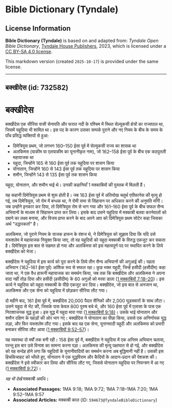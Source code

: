 # Bible Dictionary (Tyndale)

## License Information

**Bible Dictionary (Tyndale)** is based on and adapted from: _Tyndale Open Bible Dictionary_, [Tyndale House Publishers](https://tyndaleopenresources.com/), 2023, which is licensed under a [CC BY-SA 4.0 license](https://creativecommons.org/licenses/by-sa/4.0/legalcode.en).

This markdown version (created `2025-10-17`) is provided under the same license.



--------------------------------

## बक्खीदेस (id: 732582)

बक्खीदेस
========

बक्खीदेस एक सीरिया वासी सेनापति और फरात नदी के पश्चिम में स्थित सेल्युकसी क्षेत्रों का राज्यपाल था, जिसमें यहूदिया भी शामिल था। इस पद के कारण उसका सम्पर्क पुराने और नए नियम के बीच के समय के पाँच प्रसिद्ध व्यक्तियों से हुआ:

* दिमेत्रियुस प्रथम, जो लगभग 160–150 ईसा पूर्व में सेल्युकसी राज्य का शासक था
* अलकिमस (याकीम या एलयाकीम का यूनानीकृत नाम), जो 162–158 ईसा पूर्व के बीच एक कठपुतली महायाजक था
* यहूदा, जिन्होंने 165 से 160 ईसा पूर्व तक यहूदिया पर शासन किया
* योनातान, जिन्होंने 160 से 143 ईसा पूर्व तक यहूदिया पर शासन किया
* शमौन, जिन्होंने 143 से 135 ईसा पूर्व तक शासन किया

यहूदा, योनातान, और शमौन भाई थे। उनकी कहानियाँ 1 मक्काबियों की पुस्तक में मिलती हैं।

यह कहानी दिमेत्रियुस प्रथम से शुरू होती है। जब 163 ईसा पूर्व में अंतियोख चतुर्थ एपीफानेस की मृत्यु हो गई, तब दिमेत्रियुस, जो रोम में बन्धक था, ने रोमी सभा से सिंहासन पर अधिकार करने की अनुमति माँगी। जब उन्होंने इनकार कर दिया, तो दिमेत्रियुस रोम से भाग गया और 161–160 ईसा पूर्व के बीच सफल सैन्य अभियानों के माध्यम से सिंहासन प्राप्त कर लिया। इसके बाद उसने यहूदिया में मक्काबी बलवा करनेवालों को दबाने का लक्ष्य बनाया, और विजय प्राप्त करने के बाद अपने आप को दिमेत्रियुस प्रथम सोटेर कहा जिसका अर्थ "उद्धारकर्ता" है।

अलकिमस, जो पुराने नियम के याजक हारून के वंशज थे, ने दिमेत्रियुस को सुझाव दिया कि यदि उसे यरूशलेम में महायाजक नियुक्त किया जाए, तो वह यहूदियों को यहूदा मक्काबी के विरुद्ध एकजुट कर सकता है। दिमेत्रियुस इस बात से सहमत हो गया और अलकिमस को इस महत्वपूर्ण पद पर स्थापित करने के लिये बक्खीदेस को भेजा।

बक्खीदेस ने यहूदिया में इस कार्य को पूरा करने के लिये तीन सैन्य अभियानों की अगुआई की। पहला अभियान (162–161 ईसा पूर्व) आंशिक रूप से सफल रहा। कुछ भक्त यहूदी, जिन्हें हसीदी (हसीदीम) कहा जाता था, ने एक वैध हारूनी महायाजक का समर्थन किया, जब तक कि बक्खीदेस और अलकिमस ने अपना वादा नहीं तोड़ दिया और हसीदी (हसीदीम) के 60 अगुओं को मरवा डाला ([1 मक्काबियों 7:18–20](https://ref.ly/1Macc7:18-1Macc7:20))। इस कार्य ने यहूदिया को यहूदा मक्काबी के पीछे एकजुट कर दिया। बक्खीदेस, जो इस बात से अनजान था, अलकिमस और एक सेना को यहूदिया में छोड़कर सीरिया लौट गया।

दो महीने बाद, 161 ईसा पूर्व में, बक्खीदेस 20,000 पैदल सैनिकों और 2,000 घुड़सवारों के साथ लौटा। उसने यहूदा से भेंट की, जिसके पास केवल 800 पुरुष बचे थे, और 160 ईसा पूर्व में एलासा के पास एक निराशाजनक युद्ध हुआ। इस युद्ध में यहूदा मारा गया ([1 मक्काबियों 9:18\)](https://ref.ly/1Macc9:18)। उसके भाई योनातान और शमौन दक्षिण के पहाड़ों की ओर भाग गए। बक्खीदेस ने योनातान का पीछा किया, उससे एक अनिर्णायक युद्ध लड़ा, और फिर यरूशलेम लौट गया। इसके बाद वह एक सेना, यूनानवादी यहूदी और अलकिमस को प्रभारी बनाकर सीरिया लौट आया ([1 मक्काबियों 9:52–57](https://ref.ly/1Macc9:52-1Macc9:57))।

यह व्यवस्था दो वर्षों तक बनी रही। 158 ईसा पूर्व में, बक्खीदेस ने यहूदिया में एक अन्तिम अभियान चलाया, परन्तु इस बार उसे विनाश का सामना करना पड़ा। अलकिमस की मृत्यु पक्षाघात से हो गई, और बक्खीदेस को यह सन्देह होने लगा कि यहूदियों के यूनानीवादियों का समर्थन करना अब बुद्धिमानी नहीं है। उसकी इस हिचकिचाहट को भाँपते हुए, योनातान ने एक युद्धविराम और कैदियों के आदान\-प्रदान की पेशकश की। बक्खीदेस ने इसे स्वीकार कर लिया और सीरिया लौट गए, जिससे योनातान यहूदिया पर नियन्त्रण में आ गए ([1 मक्काबियों 9:72](https://ref.ly/1Macc9:72))।

*यह भी देखें* मक्काबी अवधि।

* **Associated Passages:** 1MA 9:18; 1MA 9:72; 1MA 7:18–1MA 7:20; 1MA 9:52–1MA 9:57
* **Associated Articles:** मक्काबी काल (ID: `594673@TyndaleBibleDictionary`)

